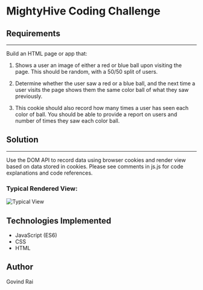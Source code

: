 # MightyHive Coding Challenge

## Requirements
---
Build an HTML page or app that: 

1. Shows a user an image of either a red or blue ball upon visiting the page. This should be random, with a 50/50 split of users.

2.  Determine whether the user saw a red or a blue ball, and the next time a user visits the page shows them the same color ball of what they saw previously.

3.  This cookie should also record how many times a user has seen each color of ball. You should be able to provide a report on users and number of times they saw each color ball.

## Solution
___ 
Use the DOM API to record data using browser cookies and render view based on data stored in cookies. Please see comments in js.js for code explanations and code references.

### Typical Rendered View: 
![Typical View](https://mightyhive.herokuapp.com/view.png")

## Technologies Implemented ##
- JavaScript (ES6)
- CSS
- HTML

## Author
Govind Rai